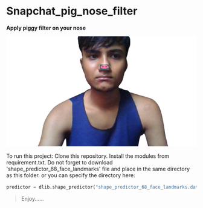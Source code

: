 # Snapchat_pig_nose_filter

**Apply piggy filter on your nose**


![pic](https://github.com/Kaushal-Dhungel/Snapchat_pig_nose_filter/blob/master/piggy_filter.png)

To run this project:
Clone this repository.
Install the modules from requirement.txt.
Do not forget to download 'shape_predictor_68_face_landmarks' file and place in the same directory as this folder.
or you can specify the directory here:

```python
predictor = dlib.shape_predictor("shape_predictor_68_face_landmarks.dat") # specify the file here.
```

>Enjoy...... 